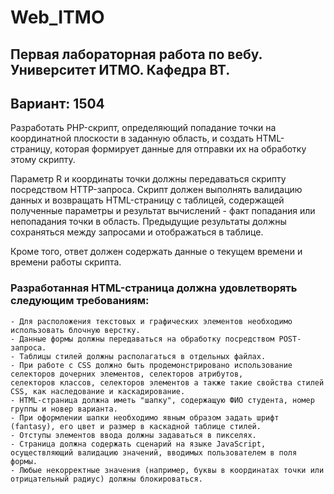 **Web_ITMO**
===========
**Первая лабораторная работа по вебу. Университет ИТМО. Кафедра ВТ.**
-----------
**Вариант: 1504**
-----------
Разработать PHP-скрипт, определяющий попадание точки на координатной плоскости в заданную область, и создать HTML-страницу, которая формирует данные для отправки их на обработку этому скрипту.

Параметр R и координаты точки должны передаваться скрипту посредством HTTP-запроса. 
Скрипт должен выполнять валидацию данных и возвращать HTML-страницу с таблицей, содержащей полученные параметры и результат вычислений - факт попадания или непопадания точки в область. 
Предыдущие результаты должны сохраняться между запросами и отображаться в таблице.

Кроме того, ответ должен содержать данные о текущем времени и времени работы скрипта.

### Разработанная HTML-страница должна удовлетворять следующим требованиям:
    - Для расположения текстовых и графических элементов необходимо использовать блочную верстку.
    - Данные формы должны передаваться на обработку посредством POST-запроса.
    - Таблицы стилей должны располагаться в отдельных файлах.
    - При работе с CSS должно быть продемонстрировано использование селекторов дочерних элементов, селекторов атрибутов, 
    селекторов классов, селекторов элементов а также такие свойства стилей CSS, как наследование и каскадирование.
    - HTML-страница должна иметь "шапку", содержащую ФИО студента, номер группы и новер варианта. 
    - При оформлении шапки необходимо явным образом задать шрифт (fantasy), его цвет и размер в каскадной таблице стилей.
    - Отступы элементов ввода должны задаваться в пикселях.
    - Страница должна содержать сценарий на языке JavaScript, осуществляющий валидацию значений, вводимых пользователем в поля формы. 
    - Любые некорректные значения (например, буквы в координатах точки или отрицательный радиус) должны блокироваться.
